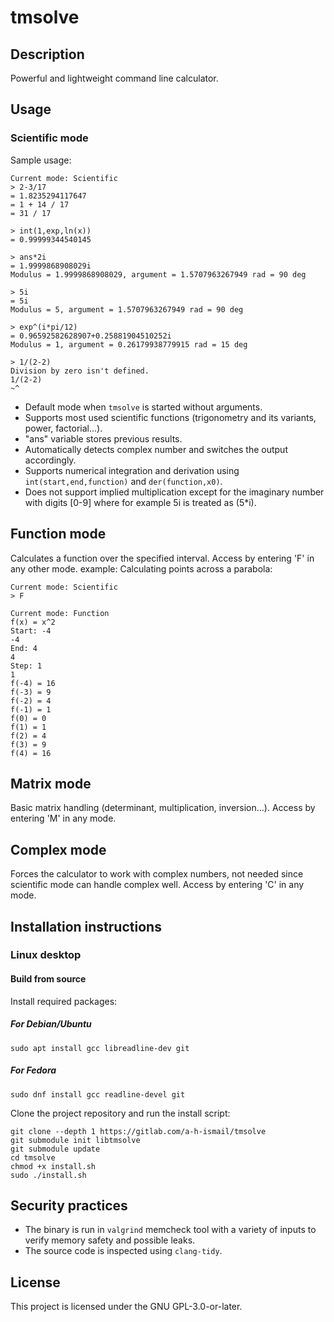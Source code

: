 # tmsolve

## Description

Powerful and lightweight command line calculator.

## Usage

### Scientific mode

Sample usage:

```
Current mode: Scientific
> 2-3/17
= 1.8235294117647
= 1 + 14 / 17
= 31 / 17

> int(1,exp,ln(x))
= 0.99999344540145

> ans*2i
= 1.9999868908029i
Modulus = 1.9999868908029, argument = 1.5707963267949 rad = 90 deg

> 5i
= 5i
Modulus = 5, argument = 1.5707963267949 rad = 90 deg

> exp^(i*pi/12)
= 0.96592582628907+0.25881904510252i
Modulus = 1, argument = 0.26179938779915 rad = 15 deg

> 1/(2-2)
Division by zero isn't defined.
1/(2-2)
~^
```

- Default mode when `tmsolve` is started without arguments.
- Supports most used scientific functions (trigonometry and its variants, power, factorial...).
- "ans" variable stores previous results.
- Automatically detects complex number and switches the output accordingly.
- Supports numerical integration and derivation using `int(start,end,function)` and `der(function,x0)`.
- Does not support implied multiplication except for the imaginary number with digits [0-9] where for example 5i is treated as (5*i).

## Function mode

Calculates a function over the specified interval. Access by entering 'F' in any other mode.
example: Calculating points across a parabola:

```
Current mode: Scientific
> F

Current mode: Function
f(x) = x^2
Start: -4
-4
End: 4
4
Step: 1
1
f(-4) = 16
f(-3) = 9
f(-2) = 4
f(-1) = 1
f(0) = 0
f(1) = 1
f(2) = 4
f(3) = 9
f(4) = 16
```

## Matrix mode

Basic matrix handling (determinant, multiplication, inversion...). Access by entering 'M' in any mode.

## Complex mode

Forces the calculator to work with complex numbers, not needed since scientific mode can handle complex well. Access by entering 'C' in any mode.

## Installation instructions

### Linux desktop

#### Build from source

Install required packages:

##### For Debian/Ubuntu

`sudo apt install gcc libreadline-dev git`

##### For Fedora

`sudo dnf install gcc readline-devel git`

Clone the project repository and run the install script:

```
git clone --depth 1 https://gitlab.com/a-h-ismail/tmsolve
git submodule init libtmsolve
git submodule update
cd tmsolve
chmod +x install.sh
sudo ./install.sh
```

## Security practices

- The binary is run in `valgrind` memcheck tool with a variety of inputs to verify memory safety and possible leaks.
- The source code is inspected using `clang-tidy`.

## License

This project is licensed under the GNU GPL-3.0-or-later.
